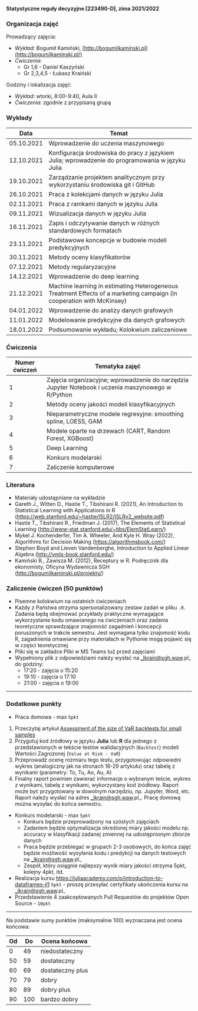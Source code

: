 **Statystyczne reguły decyzyjne [223490-D], zima 2021/2022**

### Organizacja zajęć

Prowadzący zajęcia:

- _Wykład_: Bogumił Kamiński, [http://bogumilkaminski.pl](http://bogumilkaminski.pl/)
- _Ćwiczenia_: 
  * Gr 1,6 - Daniel Kaszyński
  * Gr 2,3,4,5 - Łukasz Kraiński

Godziny i lokalizacja zajęć:

- _Wykład_:  wtorki, 8:00-9:40, Aula II
- _Ćwiczenia_: zgodnie z przypisaną grupą

### Wykłady

| Data       | Temat                                                                                                                     |
|------------|---------------------------------------------------------------------------------------------------------------------------|
| 05.10.2021 | Wprowadzenie do   uczenia maszynowego                                                                                     |
| 12.10.2021 | Konfiguracja   środowiska do pracy z językiem Julia; wprowadzenie do programowania w języku   Julia                       |
| 19.10.2021 | Zarządzanie projektem   analitycznym przy wykorzystaniu środowiska git i GitHub                                           |
| 26.10.2021 | Praca z kolekcjami   danych w języku Julia                                                                                |
| 02.11.2021 | Praca z ramkami   danych w języku Julia                                                                                   |
| 09.11.2021 | Wizualizacja danych w   języku Julia                                                                                      |
| 16.11.2021 | Zapis i odczytywanie   danych w różnych standardowych formatach                                                           |
| 23.11.2021 | Podstawowe koncepcje   w budowie modeli predykcyjnych                                                                     |
| 30.11.2021 | Metody oceny   klasyfikatorów                                                                                             |
| 07.12.2021 | Metody   regularyzacyjne                                                                                                  |
| 14.12.2021 | Wprowadzenie do deep   learning                                                                                           |
| 21.12.2021 | Machine learning in   estimating Heterogeneous Treatment Effects of a marketing campaign (in   cooperation with McKinsey) |
| 04.01.2022 | Wprowadzenie do   analizy danych grafowych                                                                                |
| 11.01.2022 | Modelowanie   predykcyjne dla danych grafowych                                                                            |
| 18.01.2022 | Podsumowanie wykładu;   Kolokwium zaliczeniowe                                                                            |

### Ćwiczenia

| Numer ćwiczeń | Tematyka zajęć |
| --- | --- |
| 1 | Zajęcia organizacyjne; wprowadzenie do narzędzia Jupyter Notebook i uczenia maszynowego w R/Python |
| 2 | Metody oceny jakości modeli klasyfikacyjnych |
| 3 | Nieparametryczne modele regresyjne: smoothing spline, LOESS, GAM |
| 4 | Modele oparte na drzewach (CART, Random Forest, XGBoost) |
| 5 | Deep Learning|
| 6 | Konkurs modelarski|
| 7 | Zaliczenie komputerowe |

### Literatura

- Materiały udostępniane na wykładzie
- Gareth J., Witten D., Hastie T., Tibshirani R. (2021), An Introduction to Statistical Learning with Applications in R (https://web.stanford.edu/~hastie/ISLR2/ISLRv2_website.pdf)
- Hastie T., Tibshirani R., Friedman J. (2017), The Elements of Statistical Learning
(http://www-stat.stanford.edu/~tibs/ElemStatLearn/)
- Mykel J. Kochenderfer, Tim A. Wheeler, And Kyle H. Wray (2022), Algorithms for Decision Making (https://algorithmsbook.com/)
- Stephen Boyd and Lieven Vandenberghe, Introduction to Applied Linear Algebra (http://vmls-book.stanford.edu/)
- Kamiński B., Zawisza M. (2012), Receptury w R. Podręcznik dla ekonomisty, Oficyna Wydawnicza SGH (http://bogumilkaminski.pl/projekty/)


### Zaliczenie ćwiczeń (50 punktów)
* Pisemne kolokwium na ostatnich ćwiczeniach
* Każdy z Państwa otrzyma spersonalizowany zestaw zadań w pliku `.R`. Zadania będą obejmować przykłady praktyczne wymagające wykorzystanie kodu omawianego na ćwiczeniach oraz zadania teoretyczne sprawdzające znajomość zagadnień i koncepcji poruszonych w trakcie semestru. Jest wymagana tylko znajomość kodu R, zagadnienia omawiane przy materiałach w Pythonie mogą pojawić się w części teoretycznej.
* Pliki się w zakładce Pliki w MS Teams tuż przed zajęciami
* Wypełniony plik z odpowiedziami należy wysłać na _lkrain@sgh.waw.pl_ do godziny:
  * 17:20 - zajęcia o 15:20
  * 19:10 - zajęcia o 17:10
  * 21:00 - zajęcia o 19:00

---

### Dodatkowe punkty
 * Praca domowa - max `5pkt`
  1. Przeczytaj artykuł [Assessment of the size of VaR backtests for small samples](https://ps.stat.gov.pl/Article/2020/2/114-151)
  2. Przygotuj kod źródłowy w języku **Julia** lub **R** dla jednego z przedstawionych w tekście testów walidacyjnych (`Backtest`) modeli Wartości Zagrożonej (`Value at Risk - VaR`)
  3. Przeprowadź ocenę rozmiaru tego testu, przygotowując odpowiedni wykres (analogiczny jak na stronach 16-29 artykułu) oraz tabelę z wynikami (parametry: To, Tu, Ao, Au, A)
  4. Finalny raport powinien zawierać informacje o wybranym teście, wykres z wynikami, tabelę z wynikami, wykorzystany kod źródłowy. Raport może być przygotowany w dowolnym narzędziu, np. Jupyter, Word, etc. Raport należy wysłać na adres _lkrain@sgh.waw.pl_. Pracę domową można wysyłać do końca semestru.

 * Konkurs modelarski - max `5pkt`
   * Konkurs będzie przeprowadzony na szóstych zajęciach
   * Zadaniem będzie optymalizacja określonej miary jakości modelu np. accuracy w klasyfikacji zadanej zmiennej na udostępnionym zbiorze danych
   * Praca będzie przebiegać w grupach 2-3 osobowych, do końca zajęć będzie możliwość wysyłania kodu i predykcji na danych testowych na _lkrain@sgh.waw.pl_
   * Zespół, który osiągnie najlepszy wynik miary jakości otrzyma 5pkt, kolejny 4pkt, itd.
 * Realizacja kursu https://juliaacademy.com/p/introduction-to-dataframes-jl1 `5pkt` - proszę przesyłać certyfikaty ukończenia kursu na _lkrain@sgh.waw.pl_
 * Przedstawienie 4 zaakceptowanych Pull Requestów do projektów Open Source - `10pkt`

---

Na podstawie sumy punktów (maksymalnie 100) wyznaczana jest ocena końcowa:

| Od | Do | Ocena końcowa |
| --- | --- | --- |
| 0 | 49 | niedostateczny |
| 50 | 59 | dostateczny |
| 60 | 69 | dostateczny plus |
| 70 | 79 | dobry |
| 80 | 89 | dobry plus |
| 90 | 100 | bardzo dobry |
